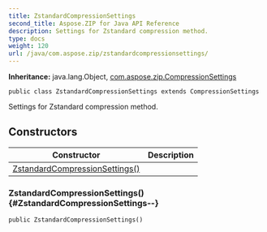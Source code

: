 ```yaml
---
title: ZstandardCompressionSettings
second_title: Aspose.ZIP for Java API Reference
description: Settings for Zstandard compression method.
type: docs
weight: 120
url: /java/com.aspose.zip/zstandardcompressionsettings/
---
```


**Inheritance:**
java.lang.Object, [com.aspose.zip.CompressionSettings](../../com.aspose.zip/compressionsettings)
```
public class ZstandardCompressionSettings extends CompressionSettings
```

Settings for Zstandard compression method.
## Constructors

| Constructor | Description |
| --- | --- |
| [ZstandardCompressionSettings()](#ZstandardCompressionSettings--) |  |
### ZstandardCompressionSettings() {#ZstandardCompressionSettings--}
```
public ZstandardCompressionSettings()
```


